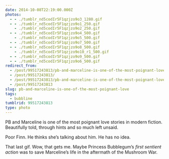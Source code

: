 ```yaml
---
date: 2014-10-08T22:19:00.000Z
photos:
  - - ./tumblr_nd5codIr5F1qzjzo9o3_1280.gif
  - - ./tumblr_nd5codIr5F1qzjzo9o1_250.gif
    - ./tumblr_nd5codIr5F1qzjzo9o2_250.gif
  - - ./tumblr_nd5codIr5F1qzjzo9o4_500.gif
    - ./tumblr_nd5codIr5F1qzjzo9o5_500.gif
  - - ./tumblr_nd5codIr5F1qzjzo9o7_500.gif
  - - ./tumblr_nd5codIr5F1qzjzo9o8_500.gif
    - ./tumblr_nd5codIr5F1qzjzo9o10_r1_500.gif
  - - ./tumblr_nd5codIr5F1qzjzo9o9_500.gif
  - - ./tumblr_nd5codIr5F1qzjzo9o6_500.gif
redirect_from:
  - /post/99517243813/pb-and-marceline-is-one-of-the-most-poignant-love/
  - /post/99517243813/
  - /post/99517243813/pb-and-marceline-is-one-of-the-most-poignant-love
  - /post/99517243813
slug: pb-and-marceline-is-one-of-the-most-poignant-love
tags:
  - bubbline
tumblrid: 99517243813
type: photo
---
```

<p>PB and Marceline is one of the most poignant love stories in modern fiction.  Beautifully told, through hints and so much left unsaid.</p>

<p>Poor Finn.  He thinks she&rsquo;s talking about him.  He has no idea.</p>

<p>That last gif.  Wow, that gets me.  Maybe Princess Bubblegum&rsquo;s <em>first sentient action</em> was to save Marceline&rsquo;s life in the aftermath of the Mushroom War.</p>
